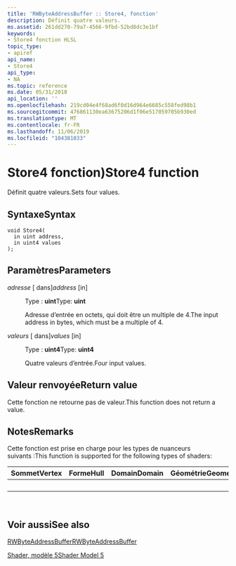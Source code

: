 ```yaml
---
title: 'RWByteAddressBuffer :: Store4, fonction'
description: Définit quatre valeurs.
ms.assetid: 261dd270-79a7-4566-9fbd-52bd8dc3e1bf
keywords:
- Store4 fonction HLSL
topic_type:
- apiref
api_name:
- Store4
api_type:
- NA
ms.topic: reference
ms.date: 05/31/2018
api_location: ''
ms.openlocfilehash: 219cd04e4f68ad6f0d16d964e6685c558fed98b1
ms.sourcegitcommit: 476861130ea63675206d1f06e517059705b930ed
ms.translationtype: MT
ms.contentlocale: fr-FR
ms.lasthandoff: 11/06/2019
ms.locfileid: "104381033"
---
```

# <a name="store4-function"></a><span data-ttu-id="1b76f-104">Store4 fonction)</span><span class="sxs-lookup"><span data-stu-id="1b76f-104">Store4 function</span></span>

<span data-ttu-id="1b76f-105">Définit quatre valeurs.</span><span class="sxs-lookup"><span data-stu-id="1b76f-105">Sets four values.</span></span>

## <a name="syntax"></a><span data-ttu-id="1b76f-106">Syntaxe</span><span class="sxs-lookup"><span data-stu-id="1b76f-106">Syntax</span></span>

``` syntax
void Store4(
  in uint address,
  in uint4 values
);
```

## <a name="parameters"></a><span data-ttu-id="1b76f-107">Paramètres</span><span class="sxs-lookup"><span data-stu-id="1b76f-107">Parameters</span></span>

<dl> <dt>

<span data-ttu-id="1b76f-108">*adresse* \[ dans\]</span><span class="sxs-lookup"><span data-stu-id="1b76f-108">*address* \[in\]</span></span>
</dt> <dd>

<span data-ttu-id="1b76f-109">Type : **uint**</span><span class="sxs-lookup"><span data-stu-id="1b76f-109">Type: **uint**</span></span>

<span data-ttu-id="1b76f-110">Adresse d’entrée en octets, qui doit être un multiple de 4.</span><span class="sxs-lookup"><span data-stu-id="1b76f-110">The input address in bytes, which must be a multiple of 4.</span></span>

</dd> <dt>

<span data-ttu-id="1b76f-111">*valeurs* \[ dans\]</span><span class="sxs-lookup"><span data-stu-id="1b76f-111">*values* \[in\]</span></span>
</dt> <dd>

<span data-ttu-id="1b76f-112">Type : **uint4**</span><span class="sxs-lookup"><span data-stu-id="1b76f-112">Type: **uint4**</span></span>

<span data-ttu-id="1b76f-113">Quatre valeurs d’entrée.</span><span class="sxs-lookup"><span data-stu-id="1b76f-113">Four input values.</span></span>

</dd> </dl>

## <a name="return-value"></a><span data-ttu-id="1b76f-114">Valeur renvoyée</span><span class="sxs-lookup"><span data-stu-id="1b76f-114">Return value</span></span>

<span data-ttu-id="1b76f-115">Cette fonction ne retourne pas de valeur.</span><span class="sxs-lookup"><span data-stu-id="1b76f-115">This function does not return a value.</span></span>

## <a name="remarks"></a><span data-ttu-id="1b76f-116">Notes</span><span class="sxs-lookup"><span data-stu-id="1b76f-116">Remarks</span></span>

<span data-ttu-id="1b76f-117">Cette fonction est prise en charge pour les types de nuanceurs suivants :</span><span class="sxs-lookup"><span data-stu-id="1b76f-117">This function is supported for the following types of shaders:</span></span>



| <span data-ttu-id="1b76f-118">Sommet</span><span class="sxs-lookup"><span data-stu-id="1b76f-118">Vertex</span></span> | <span data-ttu-id="1b76f-119">Forme</span><span class="sxs-lookup"><span data-stu-id="1b76f-119">Hull</span></span> | <span data-ttu-id="1b76f-120">Domain</span><span class="sxs-lookup"><span data-stu-id="1b76f-120">Domain</span></span> | <span data-ttu-id="1b76f-121">Géométrie</span><span class="sxs-lookup"><span data-stu-id="1b76f-121">Geometry</span></span> | <span data-ttu-id="1b76f-122">Pixel</span><span class="sxs-lookup"><span data-stu-id="1b76f-122">Pixel</span></span> | <span data-ttu-id="1b76f-123">Compute</span><span class="sxs-lookup"><span data-stu-id="1b76f-123">Compute</span></span> |
|--------|------|--------|----------|-------|---------|
|        |      |        |          | <span data-ttu-id="1b76f-124">x</span><span class="sxs-lookup"><span data-stu-id="1b76f-124">x</span></span>     | <span data-ttu-id="1b76f-125">x</span><span class="sxs-lookup"><span data-stu-id="1b76f-125">x</span></span>       |



 

## <a name="see-also"></a><span data-ttu-id="1b76f-126">Voir aussi</span><span class="sxs-lookup"><span data-stu-id="1b76f-126">See also</span></span>

<dl> <dt>

[<span data-ttu-id="1b76f-127">RWByteAddressBuffer</span><span class="sxs-lookup"><span data-stu-id="1b76f-127">RWByteAddressBuffer</span></span>](sm5-object-rwbyteaddressbuffer.md)
</dt> <dt>

[<span data-ttu-id="1b76f-128">Shader, modèle 5</span><span class="sxs-lookup"><span data-stu-id="1b76f-128">Shader Model 5</span></span>](d3d11-graphics-reference-sm5.md)
</dt> </dl>

 

 




